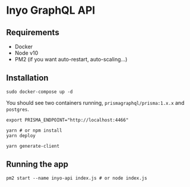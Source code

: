 # Inyo GraphQL API

## Requirements

- Docker
- Node v10
- PM2 (if you want auto-restart, auto-scaling...)

## Installation

```
sudo docker-compose up -d
```

You should see two containers running, `prismagraphql/prisma:1.x.x` and `postgres`.

```
export PRISMA_ENDPOINT="http://localhost:4466"

yarn # or npm install
yarn deploy

yarn generate-client
```

## Running the app

```
pm2 start --name inyo-api index.js # or node index.js
```
